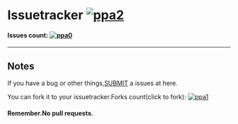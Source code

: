 # Issuetracker      [![ppa2](https://img.shields.io/badge/Issue%20state-Welcome(click%20to%20submit)-brightgreen?style=flat-square)](https://github.com/sysdl132/issuetracker/issues)

#### Issues count:  [![ppa0](https://img.shields.io/github/issues/sysdl132/issuetracker?style=for-the-badge)](https://github.com/sysdl132/issuetracker/)
-----------------------
## Notes
If you have a bug or other things,[SUBMIT](https://github.com/sysdl132/issuetracker/issues) a issues at here.

You can fork it to your issuetracker.Forks count(click to fork):  [![ppa1](https://img.shields.io/github/forks/sysdl132/issuetracker?style=plastic)](https://github.com/sysdl132/issuetracker/fork)
#### Remember.No pull requests.
